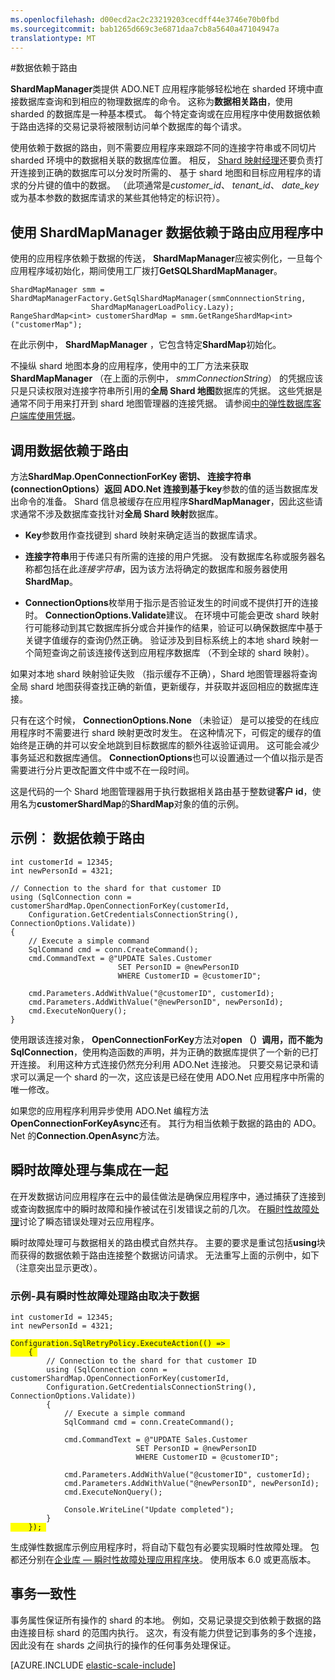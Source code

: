 ```yaml
---
ms.openlocfilehash: d00ecd2ac2c23219203cecdff44e3746e70b0fbd
ms.sourcegitcommit: bab1265d669c3e6871daa7cb8a5640a47104947a
translationtype: MT
---
```

<properties 
    pageTitle="数据依赖于路由" 
    description="如何使用 ShardMapManager 的数据依赖于路由，弹性 Azure SQL 数据库的数据库功能" 
    services="sql-database" 
    documentationCenter="" 
    manager="jeffreyg" 
    authors="sidneyh" 
    editor=""/>

<tags 
    ms.service="sql-database" 
    ms.workload="sql-database" 
    ms.tgt_pltfrm="na" 
    ms.devlang="na" 
    ms.topic="article" 
    ms.date="07/24/2015" 
    ms.author="sidneyh"/>

#数据依赖于路由

**ShardMapManager**类提供 ADO.NET 应用程序能够轻松地在 sharded 环境中直接数据库查询和到相应的物理数据库的命令。 这称为**数据相关路由**，使用 sharded 的数据库是一种基本模式。 每个特定查询或在应用程序中使用数据依赖于路由选择的交易记录将被限制访问单个数据库的每个请求。  

使用依赖于数据的路由，则不需要应用程序来跟踪不同的连接字符串或不同切片 sharded 环境中的数据相关联的数据库位置。 相反， [Shard 映射经理](sql-database-elastic-scale-shard-map-management.md)还要负责打开连接到正确的数据库可以分发时所需的、 基于 shard 地图和目标应用程序的请求的分片键的值中的数据。 （此项通常是*customer_id*、 *tenant_id*、 *date_key*或为基本参数的数据库请求的某些其他特定的标识符）。 

## 使用 ShardMapManager 数据依赖于路由应用程序中 

使用的应用程序依赖于数据的传送， **ShardMapManager**应被实例化，一旦每个应用程序域初始化，期间使用工厂拨打**GetSQLShardMapManager**。

    ShardMapManager smm = ShardMapManagerFactory.GetSqlShardMapManager(smmConnnectionString, 
                      ShardMapManagerLoadPolicy.Lazy);
    RangeShardMap<int> customerShardMap = smm.GetRangeShardMap<int>("customerMap"); 

在此示例中， **ShardMapManager** ，它包含特定**ShardMap**初始化。 

不操纵 shard 地图本身的应用程序，使用中的工厂方法来获取**ShardMapManager** （在上面的示例中， *smmConnectionString*） 的凭据应该只是只读权限对连接字符串所引用的**全局 Shard 地图**数据库的凭据。 这些凭据是通常不同于用来打开到 shard 地图管理器的连接凭据。 请参阅[中的弹性数据库客户端库使用凭据](sql-database-elastic-scale-manage-credentials.md)。 

## 调用数据依赖于路由 

方法**ShardMap.OpenConnectionForKey 密钥、 连接字符串 (connectionOptions）**返回 ADO.Net 连接到基于**key**参数的值的适当数据库发出命令的准备。 Shard 信息被缓存在应用程序**ShardMapManager**，因此这些请求通常不涉及数据库查找针对**全局 Shard 映射**数据库。 

* **Key**参数用作查找键到 shard 映射来确定适当的数据库请求。 

* **连接字符串**用于传递只有所需的连接的用户凭据。 没有数据库名称或服务器名称都包括在此*连接字符串*，因为该方法将确定的数据库和服务器使用**ShardMap**。 

* **ConnectionOptions**枚举用于指示是否验证发生的时间或不提供打开的连接时。 **ConnectionOptions.Validate**建议。 在环境中可能会更改 shard 映射行可能移动到其它数据库拆分或合并操作的结果，验证可以确保数据库中基于关键字值缓存的查询仍然正确。 验证涉及到目标系统上的本地 shard 映射一个简短查询之前该连接传送到应用程序数据库 （不到全球的 shard 映射）。 

如果对本地 shard 映射验证失败 （指示缓存不正确），Shard 地图管理器将查询全局 shard 地图获得查找正确的新值，更新缓存，并获取并返回相应的数据库连接。 

只有在这个时候， **ConnectionOptions.None** （未验证） 是可以接受的在线应用程序时不需要进行 shard 映射更改时发生。 在这种情况下，可假定的缓存的值始终是正确的并可以安全地跳到目标数据库的额外往返验证调用。 这可能会减少事务延迟和数据库通信。 **ConnectionOptions**也可以设置通过一个值以指示是否需要进行分片更改配置文件中或不在一段时间。  

这是代码的一个 Shard 地图管理器用于执行数据相关路由基于整数键**客户 id**，使用名为**customerShardMap**的**ShardMap**对象的值的示例。  

## 示例︰ 数据依赖于路由 

    int customerId = 12345; 
    int newPersonId = 4321; 

    // Connection to the shard for that customer ID
    using (SqlConnection conn = customerShardMap.OpenConnectionForKey(customerId, 
        Configuration.GetCredentialsConnectionString(), ConnectionOptions.Validate)) 
    { 
        // Execute a simple command 
        SqlCommand cmd = conn.CreateCommand(); 
        cmd.CommandText = @"UPDATE Sales.Customer 
                            SET PersonID = @newPersonID 
                            WHERE CustomerID = @customerID"; 

        cmd.Parameters.AddWithValue("@customerID", customerId); 
        cmd.Parameters.AddWithValue("@newPersonID", newPersonId); 
        cmd.ExecuteNonQuery(); 
    }  

使用跟该连接对象， **OpenConnectionForKey**方法对**open （）**调用，而不能为**SqlConnection**，使用构造函数的声明，并为正确的数据库提供了一个新的已打开连接。 利用这种方式连接仍然充分利用 ADO.Net 连接池。 只要交易记录和请求可以满足一个 shard 的一次，这应该是已经在使用 ADO.Net 应用程序中所需的唯一修改。 

如果您的应用程序利用异步使用 ADO.Net 编程方法**OpenConnectionForKeyAsync**还有。  其行为相当依赖于数据的路由的 ADO。Net 的**Connection.OpenAsync**方法。

## 瞬时故障处理与集成在一起 

在开发数据访问应用程序在云中的最佳做法是确保应用程序中，通过捕获了连接到或查询数据库中的瞬时故障和操作被试在引发错误之前的几次。 在[瞬时性故障处理](http://msdn.microsoft.com/en-us/library/dn440719\(v=pandp.60\).aspx)讨论了瞬态错误处理对云应用程序。 
 
瞬时故障处理可与数据相关的路由模式自然共存。 主要的要求是重试包括**using**块而获得的数据依赖于路由连接整个数据访问请求。 无法重写上面的示例中，如下 （注意突出显示更改）。 

### 示例-具有瞬时性故障处理路由取决于数据 

<pre><code>int customerId = 12345; 
int newPersonId = 4321; 

<span style="background-color:  #FFFF00">Configuration.SqlRetryPolicy.ExecuteAction(() =&gt; </span> 
<span style="background-color:  #FFFF00">    { </span>
        // Connection to the shard for that customer ID 
        using (SqlConnection conn = customerShardMap.OpenConnectionForKey(customerId,  
        Configuration.GetCredentialsConnectionString(), ConnectionOptions.Validate)) 
        { 
            // Execute a simple command 
            SqlCommand cmd = conn.CreateCommand(); 

            cmd.CommandText = @&quot;UPDATE Sales.Customer 
                            SET PersonID = @newPersonID 
                            WHERE CustomerID = @customerID&quot;; 

            cmd.Parameters.AddWithValue(&quot;@customerID&quot;, customerId); 
            cmd.Parameters.AddWithValue(&quot;@newPersonID&quot;, newPersonId); 
            cmd.ExecuteNonQuery(); 

            Console.WriteLine(&quot;Update completed&quot;); 
        } 
<span style="background-color:  #FFFF00">    }); </span> 
</code></pre>


生成弹性数据库示例应用程序时，将自动下载包有必要实现瞬时性故障处理。 包都还分别在[企业库 — 瞬时性故障处理应用程序块](http://www.nuget.org/packages/EnterpriseLibrary.TransientFaultHandling/)。 使用版本 6.0 或更高版本。 

## 事务一致性 

事务属性保证所有操作的 shard 的本地。 例如，交易记录提交到依赖于数据的路由连接目标 shard 的范围内执行。 这次，有没有能力供登记到事务的多个连接，因此没有在 shards 之间执行的操作的任何事务处理保证。  

[AZURE.INCLUDE [elastic-scale-include](../../includes/elastic-scale-include.md)]
 